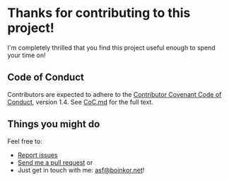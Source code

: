 # Thanks for contributing to this project!

I'm completely thrilled that you find this project useful enough to
spend your time on!

## Code of Conduct

Contributors are expected to adhere to the
[Contributor Covenant Code of Conduct](http://contributor-covenant.org/version/1/4/),
version 1.4. See [CoC.md](CoC.md) for the full text.

## Things you might do

Feel free to:

* [Report issues](../../issues)
* [Send me a pull request](../../pulls) or
* Just get in touch with me: asf@boinkor.net!
